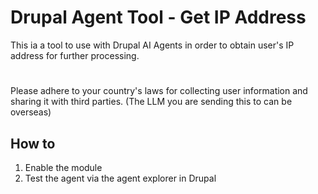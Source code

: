 # Drupal Agent Tool - Get IP Address

This ia a tool to use with Drupal AI Agents in order to obtain user's IP address for further processing.

#
Please adhere to your country's laws for collecting user information and sharing it with third parties. (The LLM you are sending this to can be overseas)

## How to
1. Enable the module
2. Test the agent via the agent explorer in Drupal

